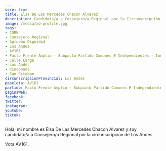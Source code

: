 ```yaml
---
core: true
title: Elsa De Las Mercedes Chacon Alvarez
description: Candidato/a a Consejero/a Regional por la Circunscripción de Los Andes
image: /media/ad-profile.jpg
tags:
- CORE
- Consejero Regional
- Apruebo Dignidad
- Los Andes
- AV161
- Pacto Frente Amplio - Subpacto Partido Comunes E Independientes - Independientes
- Calle Larga
- Los Andes
- Rinconada
- San Esteban
circunscripcionProvincial: Los Andes
papeleta: AV161
partido: Pacto Frente Amplio - Subpacto Partido Comunes E Independientes - Independientes
paginaWeb:
facebook:
twitter:
instagram:
youtube:
tiktok:
---
```

Hola, mi nombre es Elsa De Las Mercedes Chacon Alvarez y soy candidato/a a Consejero/a Regional por la circunscripcion de Los Andes.

Vota AV161.
